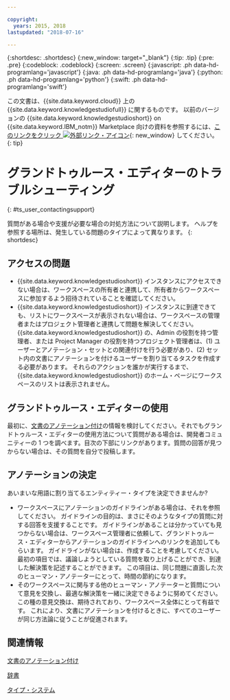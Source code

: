 ```yaml
---

copyright:
  years: 2015, 2018
lastupdated: "2018-07-16"

---
```


{:shortdesc: .shortdesc}
{:new_window: target="_blank"}
{:tip: .tip}
{:pre: .pre}
{:codeblock: .codeblock}
{:screen: .screen}
{:javascript: .ph data-hd-programlang='javascript'}
{:java: .ph data-hd-programlang='java'}
{:python: .ph data-hd-programlang='python'}
{:swift: .ph data-hd-programlang='swift'}

この文書は、{{site.data.keyword.cloud}} 上の {{site.data.keyword.knowledgestudiofull}} に関するものです。 以前のバージョンの {{site.data.keyword.knowledgestudioshort}} on {{site.data.keyword.IBM_notm}} Marketplace 向けの資料を参照するには、[このリンクをクリック ![外部リンク・アイコン](../../icons/launch-glyph.svg "外部リンク・アイコン")](https://console.bluemix.net/docs/services/knowledge-studio/user-guide-help.html){: new_window} してください。
{: tip}

# グランドトゥルース・エディターのトラブルシューティング
{: #ts_user_contactingsupport}

質問がある場合や支援が必要な場合の対処方法について説明します。 ヘルプを参照する場所は、発生している問題のタイプによって異なります。
{: shortdesc}

## アクセスの問題

- {{site.data.keyword.knowledgestudioshort}} インスタンスにアクセスできない場合は、ワークスペースの所有者と連携して、所有者からワークスペースに参加するよう招待されていることを確認してください。
- {{site.data.keyword.knowledgestudioshort}} インスタンスに到達できても、リストにワークスペースが表示されない場合は、ワークスペースの管理者またはプロジェクト管理者と連携して問題を解決してください。 {{site.data.keyword.knowledgestudioshort}} の、Admin の役割を持つ管理者、または Project Manager の役割を持つプロジェクト管理者は、(1) ユーザーとアノテーション・セットとの関連付けを行う必要があり、(2) セット内の文書にアノテーションを付けるユーザーを割り当てるタスクを作成する必要があります。 それらのアクションを誰かが実行するまで、{{site.data.keyword.knowledgestudioshort}} のホーム・ページにワークスペースのリストは表示されません。

## グランドトゥルース・エディターの使用

最初に、[文書のアノテーション付け](/docs/services/watson-knowledge-studio/user-guide.html)の情報を検討してください。それでもグランドトゥルース・エディターの使用方法について質問がある場合は、開発者コミュニティーの 1 つを調べます。目次の下部にリンクがあります。質問の回答が見つからない場合は、その質問を自分で投稿します。

## アノテーションの決定

あいまいな用語に割り当てるエンティティー・タイプを決定できませんか?

- ワークスペースにアノテーションのガイドラインがある場合は、それを参照してください。 ガイドラインの目的は、まさにそのようなタイプの質問に対する回答を支援することです。 ガイドラインがあることは分かっていても見つからない場合は、ワークスペース管理者に依頼して、グランドトゥルース・エディターからアノテーションのガイドラインへのリンクを追加してもらいます。 ガイドラインがない場合は、作成することを考慮してください。 最初の項目では、議論しようとしている質問を取り上げることができ、到達した解決策を記述することができます。 この項目は、同じ問題に直面した次のヒューマン・アノテーターにとって、時間の節約になります。
- そのワークスペースに関与する他のヒューマン・アノテーターと質問について意見を交換し、最適な解決策を一緒に決定できるように努めてください。 この種の意見交換は、期待されており、ワークスペース全体にとって有益です。 これにより、文書にアノテーションを付けるときに、すべてのユーザーが同じ方法論に従うことが促進されます。

## 関連情報

[文書のアノテーション付け](/docs/services/watson-knowledge-studio/user-guide.html)

[辞書](/docs/services/watson-knowledge-studio/dictionaries.html)

[タイプ・システム](/docs/services/watson-knowledge-studio/typesystem.html)
